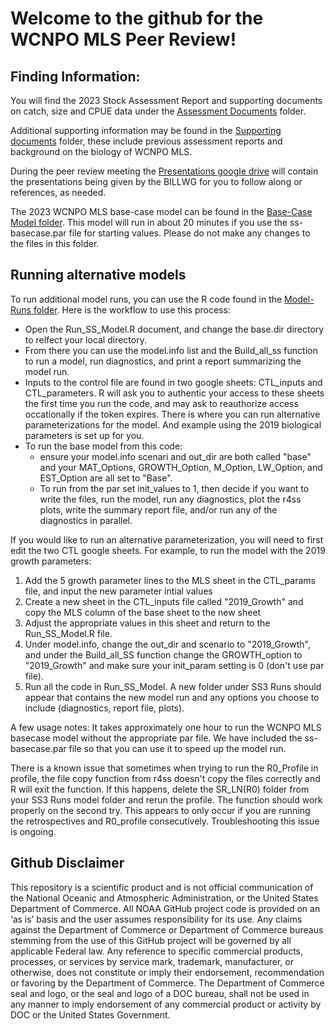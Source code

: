 # Welcome to the github for the WCNPO MLS Peer Review!

## Finding Information:
You will find the 2023 Stock Assessment Report and supporting documents on catch, size and CPUE data under the [Assessment Documents](https://github.com/michellesculley/WCNPO-MLS-Peer-Review/tree/main/Assessment_Documents) folder.

Additional supporting information may be found in the [Supporting documents](https://github.com/michellesculley/WCNPO-MLS-Peer-Review/tree/main/Supporting_Documents) folder, these include previous assessment reports and background on the biology of WCNPO MLS.

During the peer review meeting the [Presentations google drive](https://drive.google.com/drive/folders/1aufDKI_ESp2vUjzZzxRuWCW6oIzFF615?usp=sharing) will contain the presentations being given by the BILLWG for you to follow along or references, as needed.

The 2023 WCNPO MLS base-case model can be found in the [Base-Case Model folder](https://github.com/michellesculley/WCNPO-MLS-Peer-Review/tree/main/Base-Case_Model). This model will run in about 20 minutes if you use the ss-basecase.par file for starting values. Please do not make any changes to the files in this folder.

## Running alternative models
To run additional model runs, you can use the R code found in the [Model-Runs folder](https://github.com/michellesculley/WCNPO-MLS-Peer-Review/tree/main/Model-Runs). Here is the workflow to use this process:

 + Open the Run_SS_Model.R document, and change the base.dir directory to relfect your local directory.
 + From there you can use the model.info list and the Build_all_ss function to run a model, run diagnostics, and print a report summarizing the model run. 
 + Inputs to the control file are found in two google sheets: CTL_inputs and CTL_parameters. R will ask you to authentic your access to these sheets the first time you run the code, and may ask to reauthorize access occationally if the token expires. There is where you can run alternative parameterizations for the model. And example using the 2019 biological parameters is set up for you.
 + To run the base model from this code:
   + ensure your model.info scenari and out_dir are both called "base" and your MAT_Options, GROWTH_Option, M_Option, LW_Option, and EST_Option are all set to "Base".
   + To run from the par set init_values to 1, then decide if you want to write the files, run the model, run any diagnostics, plot the r4ss plots, write the summary report file, and/or run any of the diagnostics in parallel.

If you would like to run an alternative parameterization, you will need to first edit the two CTL google sheets. For example, to run the model with the 2019 growth parameters: 
1. Add the 5 growth parameter lines to the MLS sheet in the CTL_params file, and input the new parameter intial values
2. Create a new sheet in the CTL_inputs file called "2019_Growth" and copy the MLS column of the base sheet to the new sheet
3. Adjust the appropriate values in this sheet and return to the Run_SS_Model.R file.
4. Under model.info, change the out_dir and scenario to "2019_Growth", and under the Build_all_SS function change the GROWTH_option to "2019_Growth" and make sure your init_param setting is 0 (don't use par file).
5. Run all the code in Run_SS_Model. A new folder under SS3 Runs should appear that contains the new model run and any options you choose to include (diagnostics, report file, plots).

A few usage notes:
It takes approximately one hour to run the WCNPO MLS basecase model without the appropriate par file. We have included the ss-basecase.par file so that you can use it to speed up the model run.

There is a known issue that sometimes when trying to run the R0_Profile in profile, the file copy function from r4ss doesn't copy the files correctly and R will exit the function. If this happens, delete the SR_LN(R0) folder from your SS3 Runs model folder and rerun the profile. The function should work properly on the second try. This appears to only occur if you are running the retrospectives and R0_profile consecutively. Troubleshooting this issue is ongoing.

## Github Disclaimer

This repository is a scientific product and is not official communication of the National Oceanic and Atmospheric Administration, or the United States Department of Commerce. All NOAA GitHub project code is provided on an ‘as is’ basis and the user assumes responsibility for its use. Any claims against the Department of Commerce or Department of Commerce bureaus stemming from the use of this GitHub project will be governed by all applicable Federal law. Any reference to specific commercial products, processes, or services by service mark, trademark, manufacturer, or otherwise, does not constitute or imply their endorsement, recommendation or favoring by the Department of Commerce. The Department of Commerce seal and logo, or the seal and logo of a DOC bureau, shall not be used in any manner to imply endorsement of any commercial product or activity by DOC or the United States Government.
